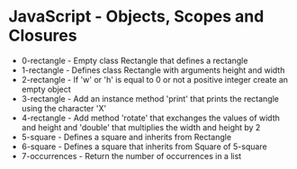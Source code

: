 # JavaScript - Objects, Scopes and Closures

- 0-rectangle - Empty class Rectangle that defines a rectangle
- 1-rectangle - Defines class Rectangle with arguments height and width
- 2-rectangle - If 'w' or 'h' is equal to 0 or not a positive integer create an empty object
- 3-rectangle - Add an instance method 'print' that prints the rectangle using the character 'X'
- 4-rectangle - Add method 'rotate' that exchanges the values of width and height and 'double' that multiplies the width and height by 2
- 5-square - Defines a square and inherits from Rectangle
- 6-square - Defines a square that inherits from Square of 5-square
- 7-occurrences - Return the number of occurrences in a list
